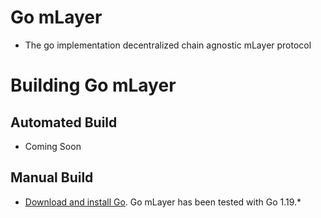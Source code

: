# Go mLayer

* The go implementation decentralized chain agnostic mLayer protocol

# Building Go mLayer

## Automated Build
* Coming Soon
## Manual Build
* [Download and install Go](https://go.dev/dl/). Go mLayer has been tested with Go 1.19.*


